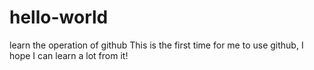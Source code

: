 # hello-world
learn the operation of github
This is the first time for me to use github, I hope I can learn a lot from it!
